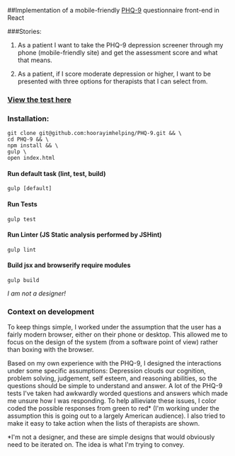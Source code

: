 ##Implementation of a mobile-friendly [PHQ-9](https://en.wikipedia.org/wiki/Patient_Health_Questionnaire) questionnaire front-end in React

###Stories:
1) As a patient I want to take the PHQ-9 depression screener through my phone (mobile-friendly site) and get the assessment score and what that means.

2) As a patient, if I score moderate depression or higher, I want to be presented with three options for therapists that I can select from.

### [View the test here](http://hoorayimhelping.github.io/PHQ-9/)

### Installation:

```
git clone git@github.com:hoorayimhelping/PHQ-9.git && \
cd PHQ-9 && \
npm install && \
gulp \
open index.html
```
#### Run default task (lint, test, build)
`gulp [default]`

#### Run Tests
`gulp test `

#### Run Linter (JS Static analysis performed by JSHint)
`gulp lint`

#### Build jsx and browserify require modules
`gulp build`

*I am not a designer!*

### Context on development
To keep things simple, I worked under the assumption that the user has a fairly modern browser, either on their phone or desktop. This allowed me to focus on the design of the system (from a software point of view) rather than boxing with the browser.

Based on my own experience with the PHQ-9, I designed the interactions under some specific assumptions: Depression clouds our cognition, problem solving, judgement, self esteem, and reasoning abilities, so the questions should be simple to understand and answer. A lot of the PHQ-9 tests I've taken had awkwardly worded questions and answers which made me unsure how I was responding. To help allieviate these issues, I color coded the possible responses from green to red* (I'm working under the assumption this is going out to a largely American audience). I also tried to make it easy to take action when the lists of therapists are shown.

*I'm not a designer, and these are simple designs that would obviously need to be iterated on. The idea is what I'm trying to convey.
